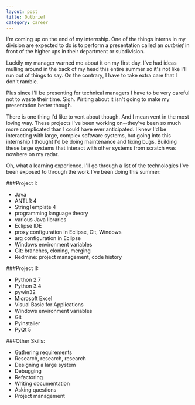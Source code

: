 ```yaml
---
layout: post
title: Outbrief
category: career
---
```


I'm coming up on the end of my internship. One of the things interns in my division are expected to do is to perform a presentation called an *outbrief* in front of the higher ups in their department or subdivision.

Luckily my manager warned me about it on my first day. I've had ideas mulling around in the back of my head this entire summer so it's not like I'll run out of things to say. On the contrary, I have to take extra care that I don't ramble.

Plus since I'll be presenting for technical managers I have to be very careful not to waste their time. Sigh. Writing about it isn't going to make my presentation better though.

There is one thing I'd like to vent about though. And I mean vent in the most loving way. These projects I've been working on--they've been so much more complicated than I could have ever anticipated. I knew I'd be interacting with large, complex software systems, but going into this internship I thought I'd be doing maintenance and fixing bugs. Building these large systems that interact with other systems from scratch was nowhere on my radar.

Oh, what a learning experience. I'll go through a list of the technologies I've been exposed to through the work I've been doing this summer:

###Project I:

- Java
- ANTLR 4
- StringTemplate 4
- programming language theory
- various Java libraries
- Eclipse IDE
- proxy configuration in Eclipse, Git, Windows
- arg configuration in Eclipse
- Windows environment variables
- Git: branches, cloning, merging
- Redmine: project management, code history

###Project II:

- Python 2.7
- Python 3.4
- pywin32
- Microsoft Excel
- Visual Basic for Applications
- Windows environment variables
- Git
- PyInstaller
- PyQt 5

###Other Skills:

- Gathering requirements
- Research, research, research
- Designing a large system
- Debugging
- Refactoring
- Writing documentation
- Asking questions
- Project management